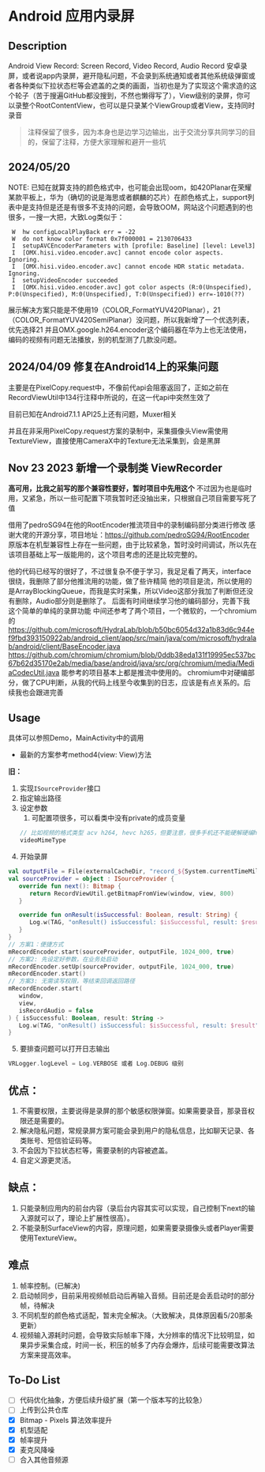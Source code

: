 # Android 应用内录屏

## Description
Android View Record: Screen Record, Video Record, Audio Record
安卓录屏，或者说app内录屏，避开隐私问题，不会录到系统通知或者其他系统级弹窗或者各种类似下拉状态栏等会遮盖的之类的画面，当初也是为了实现这个需求造的这个轮子（苦于搜遍GitHub都没搜到，不然也懒得写了），View级别的录屏，你可以录整个RootContentView，也可以是只录某个ViewGroup或者View，支持同时录音

> 注释保留了很多，因为本身也是边学习边输出，出于交流分享共同学习的目的，保留了注释，方便大家理解和避开一些坑

## 2024/05/20
NOTE: 已知在就算支持的颜色格式中，也可能会出现oom，如420Planar在荣耀某款平板上，华为（确切的说是海思或者麒麟的芯片）在颜色格式上，support列表中是支持但是还是有很多不支持的问题，会导致OOM，网站这个问题遇到的也很多，一搜一大把，大致Log类似于：
```
 W  hw configLocalPlayBack err = -22
 W  do not know color format 0x7f000001 = 2130706433
 I  setupAVCEncoderParameters with [profile: Baseline] [level: Level3]
 I  [OMX.hisi.video.encoder.avc] cannot encode color aspects. Ignoring.
 I  [OMX.hisi.video.encoder.avc] cannot encode HDR static metadata. Ignoring.
 I  setupVideoEncoder succeeded
 I  [OMX.hisi.video.encoder.avc] got color aspects (R:0(Unspecified), P:0(Unspecified), M:0(Unspecified), T:0(Unspecified)) err=-1010(??)
```
展示解决方案只能是不使用19（COLOR_FormatYUV420Planar），21（COLOR_FormatYUV420SemiPlanar）没问题，所以我新增了一个优选列表，优先选择21
并且OMX.google.h264.encoder这个编码器在华为上也无法使用，编码的视频有问题无法播放，别的机型测了几款没问题。

## 2024/04/09 修复在Android14上的采集问题
主要是在PixelCopy.request中，不像前代api会阻塞返回了，正如之前在RecordViewUtil中134行注释中所说的，在这一代api中突然生效了

目前已知在Android7.1.1 API25上还有问题，Muxer相关

并且在非采用PixelCopy.request方案的录制中，采集摄像头View需使用TextureView，直接使用CameraX中的Texture无法采集到，会是黑屏

## Nov 23 2023 新增一个录制类 ViewRecorder
**高可用，比我之前写的那个兼容性要好，暂时项目中先用这个**
不过因为也是临时用，又紧急，所以一些可配置下项我暂时还没抽出来，只根据自己项目需要写死了值

借用了pedroSG94在他的RootEncoder推流项目中的录制编码部分类进行修改
感谢大佬的开源分享，项目地址：https://github.com/pedroSG94/RootEncoder
原版本在机型兼容性上存在一些问题，由于比较紧急，暂时没时间调试，所以先在该项目基础上写一版能用的，这个项目考虑的还是比较完整的。

他的代码已经写的很好了，不过很复杂不便于学习，我足足看了两天，interface很绕，我删除了部分他推流用的功能，做了些许精简
他的项目是流，所以使用的是ArrayBlockingQueue，而我是实时采集，所以Video这部分我加了判断但还没有删除，Audio部分则是删除了。
后面有时间继续学习他的编码部分，完善下我这个简单的单纯的录屏功能
中间还参考了两个项目，一个微软的，一个chromium的
https://github.com/microsoft/HydraLab/blob/b50bc6054d32a1b83d6c944ef9fbd393150922ab/android_client/app/src/main/java/com/microsoft/hydralab/android/client/BaseEncoder.java
https://github.com/chromium/chromium/blob/0ddb38eda131f19995ec537bc67b62d35170e2ab/media/base/android/java/src/org/chromium/media/MediaCodecUtil.java
能参考的项目基本上都是推流中使用的。
chromium中对硬编部分，做了CPU判断，从我的代码上线至今收集到的日志，应该是有点关系的。后续我也会跟进完善


## Usage
具体可以参照Demo，MainActivity中的调用

* 最新的方案参考method4(view: View)方法

**旧：**
1. 实现```ISourceProvider```接口
2. 指定输出路径
3. 设定参数
   1. 可配置项很多，可以看类中没有private的成员变量
   ```kotlin
   // 比如视频的格式类型 acv h264, hevc h265，但要注意，很多手机还不能硬解硬编h265
   videoMimeType
    ```
4. 开始录屏
```kotlin
val outputFile = File(externalCacheDir, "record_${System.currentTimeMillis()}.mp4")
val sourceProvider = object : ISourceProvider {
   override fun next(): Bitmap {
      return RecordViewUtil.getBitmapFromView(window, view, 800)
   }

   override fun onResult(isSuccessful: Boolean, result: String) {
      Log.w(TAG, "onResult() isSuccessful: $isSuccessful, result: $result")
   }
}
// 方案1：便捷方式
mRecordEncoder.start(sourceProvider, outputFile, 1024_000, true)
// 方案2: 先设定好参数，在业务处启动
mRecordEncoder.setUp(sourceProvider, outputFile, 1024_000, true)
mRecordEncoder.start()
// 方案3: 无需读写权限，等结束回调返回路径
mRecordEncoder.start(
   window,
   view,
   isRecordAudio = false
) { isSuccessful: Boolean, result: String ->
   Log.w(TAG, "onResult() isSuccessful: $isSuccessful, result: $result")
}
```
5. 要排查问题可以打开日志输出
```kotlin
VRLogger.logLevel = Log.VERBOSE 或者 Log.DEBUG 级别
```


## 优点：
1. 不需要权限，主要说得是录屏的那个敏感权限弹窗。如果需要录音，那录音权限还是需要的。
2. 解决隐私问题，常规录屏方案可能会录到用户的隐私信息，比如聊天记录、各类账号、短信验证码等。
3. 不会因为下拉状态栏等，需要录制的内容被遮盖。
4. 自定义源更灵活。

## 缺点：
1. 只能录制应用内的前台内容（录后台内容其实可以实现，自己控制下next的输入源就可以了，理论上扩展性很高）。
2. 不能录制SurfaceView的内容，原理问题，如果需要录摄像头或者Player需要使用TextureView。


## 难点
1. 帧率控制。(已解决)
2. 启动帧同步，目前采用视频帧启动后再输入音频。目前还是会丢启动时的部分帧，待解决
3. 不同机型的颜色格式适配，暂未完全解决。（大致解决，具体原因看5/20那条更新）
4. 视频输入源耗时问题，会导致实际帧率下降，大分辨率的情况下比较明显，如果异步采集合成，时间一长，积压的帧多了内存会爆炸，后续可能需要改算法方案来提高效率。


## To-Do List
- [ ] 代码优化抽象，方便后续升级扩展（第一个版本写的比较急）
- [ ] 上传到公共仓库
- [x] Bitmap - Pixels 算法效率提升
- [x] 机型适配
- [x] 帧率提升
- [x] 麦克风降噪
- [ ] 合入其他音频源
